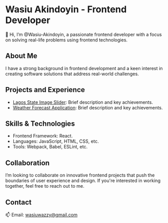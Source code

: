 # Wasiu Akindoyin - Frontend Developer

👋 Hi, I’m @Wasiu-Akindoyin, a passionate frontend developer with a focus on solving real-life problems using frontend technologies.

## About Me
I have a strong background in frontend development and a keen interest in creating software solutions that address real-world challenges.

## Projects and Experience
- [Lagos State Image Slider](https://wasiu-akindoyin.github.io/Lagos-State-Images-Art-Gallery/): Brief description and key achievements.
- [Weather Forecast Application](https://wasiu-akindoyin.github.io/People-Counter-Web-Application/): Brief description and key achievements.

## Skills & Technologies
- Frontend Framework: React.
- Languages: JavaScript, HTML, CSS, etc.
- Tools: Webpack, Babel, ESLint, etc.

## Collaboration
I’m looking to collaborate on innovative frontend projects that push the boundaries of user experience and design. If you're interested in working together, feel free to reach out to me.

## Contact
📫 Email: wasiuwazzy@gmail.com
<!---
Wasiu-Akindoyin/Wasiu-Akindoyin is a ✨ special ✨ repository because its `README.md` (this file) appears on your GitHub profile.
You can click the Preview link to take a look at your changes.
--->
